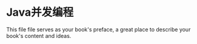 # Java并发编程

This file file serves as your book's preface, a great place to describe your book's content and ideas.

